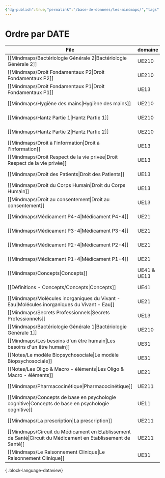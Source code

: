 ```yaml
---
{"dg-publish":true,"permalink":"/base-de-donnees/les-mindmaps/","tags":["dataview"],"noteIcon":""}
---
```


# Ordre par DATE
| File                                                                                                             | domaine     | date               |
| ---------------------------------------------------------------------------------------------------------------- | ----------- | ------------------ |
| [[Mindmaps/Bactériologie Générale 2\|Bactériologie Générale 2]]                                               | UE210       | September 18, 2023 |
| [[Mindmaps/Droit Fondamentaux P2\|Droit Fondamentaux P2]]                                                     | UE210       | August 08, 2024    |
| [[Mindmaps/Droit Fondamentaux P1\|Droit Fondamentaux P1]]                                                     | UE13        | September 08, 2024 |
| [[Mindmaps/Hygiène des mains\|Hygiène des mains]]                                                             | UE210       | September 09, 2024 |
| [[Mindmaps/Hantz Partie 1\|Hantz Partie 1]]                                                                   | UE210       | September 09, 2024 |
| [[Mindmaps/Hantz Partie 2\|Hantz Partie 2]]                                                                   | UE210       | September 09, 2024 |
| [[Mindmaps/Droit à l'information\|Droit à l'information]]                                                     | UE13        | September 11, 2024 |
| [[Mindmaps/Droit Respect de la vie privée\|Droit Respect de la vie privée]]                                   | UE13        | September 11, 2024 |
| [[Mindmaps/Droit des Patients\|Droit des Patients]]                                                           | UE13        | September 11, 2024 |
| [[Mindmaps/Droit du Corps Humain\|Droit du Corps Humain]]                                                     | UE13        | September 11, 2024 |
| [[Mindmaps/Droit au consentement\|Droit au consentement]]                                                     | UE13        | September 11, 2024 |
| [[Mindmaps/Médicament P4-4\|Médicament P4-4]]                                                                 | UE21        | September 12, 2024 |
| [[Mindmaps/Médicament P3-4\|Médicament P3-4]]                                                                 | UE21        | September 12, 2024 |
| [[Mindmaps/Médicament P2-4\|Médicament P2-4]]                                                                 | UE21        | September 12, 2024 |
| [[Mindmaps/Médicament P1-4\|Médicament P1-4]]                                                                 | UE21        | September 12, 2024 |
| [[Mindmaps/Concepts\|Concepts]]                                                                               | UE41 & UE13 | September 12, 2024 |
| [[Définitions - Concepts/Concepts\|Concepts]]                                                                 | UE41        | September 12, 2024 |
| [[Mindmaps/Molécules inorganiques du Vivant - Eau\|Molécules inorganiques du Vivant - Eau]]                   | UE21        | September 16, 2024 |
| [[Mindmaps/Secrets Professionnels\|Secrets Professionnels]]                                                   | UE13        | September 17, 2024 |
| [[Mindmaps/Bactériologie Générale 1\|Bactériologie Générale 1]]                                               | UE210       | September 18, 2024 |
| [[Mindmaps/Les besoins d'un être humain\|Les besoins d'un être humain]]                                       | UE31        | September 20, 2024 |
| [[Notes/Le modèle Biopsychosociale\|Le modèle Biopsychosociale]]                                              | UE31        | September 26, 2024 |
| [[Notes/Les Oligo & Macro - éléments\|Les Oligo & Macro - éléments]]                                          | UE21        | September 26, 2024 |
| [[Mindmaps/Pharmacocinétique\|Pharmacocinétique]]                                                             | UE211       | September 28, 2024 |
| [[Mindmaps/Concepts de base en psychologie cognitive\|Concepts de base en psychologie cognitive]]             | UE11        | October 01, 2024   |
| [[Mindmaps/La prescription\|La prescription]]                                                                 | UE211       | October 02, 2024   |
| [[Mindmaps/Circuit du Médicament en Etablissement de Santé\|Circuit du Médicament en Etablissement de Santé]] | UE211       | October 02, 2024   |
| [[Mindmaps/Le Raisonnement Clinique\|Le Raisonnement Clinique]]                                               | UE31        | October 02, 2024   |

{ .block-language-dataview}

